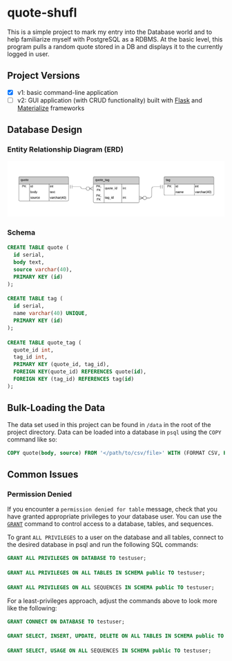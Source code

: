 # quote-shufl
This is a simple project to mark my entry into the Database world and to help familiarize myself with PostgreSQL as a RDBMS. At the basic level, this program pulls a random quote stored in a DB and displays it to the currently logged in user.

## Project Versions
- [x] v1: basic command-line application
- [ ] v2: GUI application (with CRUD functionality) built with [Flask](https://flask.palletsprojects.com/en/1.1.x/) and [Materialize](https://materializecss.com/) frameworks
 
## Database Design
### Entity Relationship Diagram (ERD)
![er-diagram](img/quote-shufl-erd.png)

### Schema
```SQL
CREATE TABLE quote (
  id serial,
  body text,
  source varchar(40),
  PRIMARY KEY (id)
);

CREATE TABLE tag (
  id serial,
  name varchar(40) UNIQUE,
  PRIMARY KEY (id)
);

CREATE TABLE quote_tag (
  quote_id int,
  tag_id int,
  PRIMARY KEY (quote_id, tag_id),
  FOREIGN KEY(quote_id) REFERENCES quote(id),
  FOREIGN KEY (tag_id) REFERENCES tag(id)
);
```
## Bulk-Loading the Data
The data set used in this project can be found in `/data` in the root of the project directory. Data can be loaded into a database in `psql` using the `COPY` command like so:
```SQL
COPY quote(body, source) FROM '</path/to/csv/file>' WITH (FORMAT CSV, HEADER TRUE);
```

## Common Issues
### Permission Denied
If you encounter a `permission denied for table` message, check that you have granted appropriate privileges to your database user. You can use the [`GRANT`](https://www.postgresql.org/docs/11/sql-grant.html) command to control access to a database, tables, and sequences.

To grant `ALL PRIVILEGES` to a user on the database and all tables, connect to the desired database in psql and run the following SQL commands:
```SQL
GRANT ALL PRIVILEGES ON DATABASE TO testuser;

GRANT ALL PRIVILEGES ON ALL TABLES IN SCHEMA public TO testuser;

GRANT ALL PRIVILEGES ON ALL SEQUENCES IN SCHEMA public TO testuser;
```

For a least-privileges approach, adjust the commands above to look more like the following:
```SQL
GRANT CONNECT ON DATABASE TO testuser;

GRANT SELECT, INSERT, UPDATE, DELETE ON ALL TABLES IN SCHEMA public TO testuser;

GRANT SELECT, USAGE ON ALL SEQUENCES IN SCHEMA public TO testuser;
```


